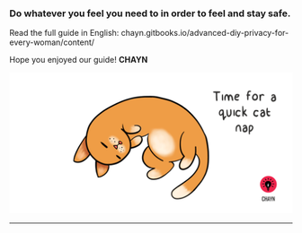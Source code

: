 ### Do whatever you feel you need to in order to feel and stay safe.

Read the full guide in English: chayn.gitbooks.io/advanced-diy-privacy-for-every-woman/content/

Hope you enjoyed our guide!
**CHAYN**

![](assets/Cat-nap--medium.gif)

---